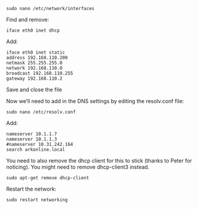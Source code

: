 ```
sudo nano /etc/network/interfaces
```
Find and remove:
```
iface eth0 inet dhcp
```
Add:
```
iface eth0 inet static
address 192.168.110.200
netmask 255.255.255.0
network 192.168.110.0
broadcast 192.168.110.255
gateway 192.168.110.2
```
Save and close the file

Now we’ll need to add in the DNS settings by editing the resolv.conf file:

```
sudo nano /etc/resolv.conf
```
Add:
```
nameserver 10.1.1.7
nameserver 10.1.1.3
#nameserver 10.31.242.164
search arkonline.local
```

You need to also remove the dhcp client for this to stick (thanks to Peter for noticing). You might need to remove dhcp-client3 instead.

```
sudo apt-get remove dhcp-client
```

Restart the network:
```
sudo restart networking
```
